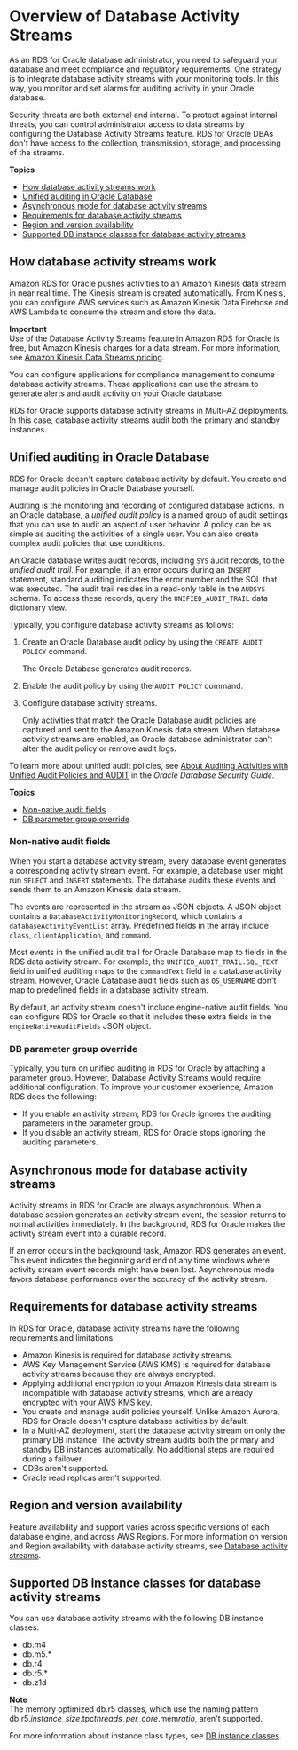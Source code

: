 # Overview of Database Activity Streams<a name="DBActivityStreams.Overview"></a>

As an RDS for Oracle database administrator, you need to safeguard your database and meet compliance and regulatory requirements\. One strategy is to integrate database activity streams with your monitoring tools\. In this way, you monitor and set alarms for auditing activity in your Oracle database\.

Security threats are both external and internal\. To protect against internal threats, you can control administrator access to data streams by configuring the Database Activity Streams feature\. RDS for Oracle DBAs don't have access to the collection, transmission, storage, and processing of the streams\.

**Topics**
+ [How database activity streams work](#DBActivityStreams.Overview.how-they-work)
+ [Unified auditing in Oracle Database](#DBActivityStreams.Overview.unified-auditing)
+ [Asynchronous mode for database activity streams](#DBActivityStreams.Overview.sync-mode)
+ [Requirements for database activity streams](#DBActivityStreams.Overview.requirements)
+ [Region and version availability](#DBActivityStreams.RegionVersionAvailability)
+ [Supported DB instance classes for database activity streams](#DBActivityStreams.Overview.requirements.classes)

## How database activity streams work<a name="DBActivityStreams.Overview.how-they-work"></a>

Amazon RDS for Oracle pushes activities to an Amazon Kinesis data stream in near real time\. The Kinesis stream is created automatically\. From Kinesis, you can configure AWS services such as Amazon Kinesis Data Firehose and AWS Lambda to consume the stream and store the data\.

**Important**  
Use of the Database Activity Streams feature in Amazon RDS for Oracle is free, but Amazon Kinesis charges for a data stream\. For more information, see [Amazon Kinesis Data Streams pricing](https://aws.amazon.com/kinesis/data-streams/pricing/)\.

You can configure applications for compliance management to consume database activity streams\. These applications can use the stream to generate alerts and audit activity on your Oracle database\.



RDS for Oracle supports database activity streams in Multi\-AZ deployments\. In this case, database activity streams audit both the primary and standby instances\.

## Unified auditing in Oracle Database<a name="DBActivityStreams.Overview.unified-auditing"></a>

RDS for Oracle doesn't capture database activity by default\. You create and manage audit policies in Oracle Database yourself\.

Auditing is the monitoring and recording of configured database actions\. In an Oracle database, a *unified audit policy* is a named group of audit settings that you can use to audit an aspect of user behavior\. A policy can be as simple as auditing the activities of a single user\. You can also create complex audit policies that use conditions\.

An Oracle database writes audit records, including `SYS` audit records, to the *unified audit trail*\. For example, if an error occurs during an `INSERT` statement, standard auditing indicates the error number and the SQL that was executed\. The audit trail resides in a read\-only table in the `AUDSYS` schema\. To access these records, query the `UNIFIED_AUDIT_TRAIL` data dictionary view\.

Typically, you configure database activity streams as follows:

1. Create an Oracle Database audit policy by using the `CREATE AUDIT POLICY` command\.

   The Oracle Database generates audit records\.

1. Enable the audit policy by using the `AUDIT POLICY` command\.

1. Configure database activity streams\.

   Only activities that match the Oracle Database audit policies are captured and sent to the Amazon Kinesis data stream\. When database activity streams are enabled, an Oracle database administrator can't alter the audit policy or remove audit logs\.

To learn more about unified audit policies, see [About Auditing Activities with Unified Audit Policies and AUDIT](https://docs.oracle.com/en/database/oracle/oracle-database/19/dbseg/configuring-audit-policies.html#GUID-2435D929-10AD-43C7-8A6C-5133170074D0) in the *Oracle Database Security Guide*\.

**Topics**
+ [Non\-native audit fields](#DBActivityStreams.Overview.unified-auditing.non-native)
+ [DB parameter group override](#DBActivityStreams.Overview.unified-auditing.parameter-group)

### Non\-native audit fields<a name="DBActivityStreams.Overview.unified-auditing.non-native"></a>

When you start a database activity stream, every database event generates a corresponding activity stream event\. For example, a database user might run `SELECT` and `INSERT` statements\. The database audits these events and sends them to an Amazon Kinesis data stream\.

The events are represented in the stream as JSON objects\. A JSON object contains a `DatabaseActivityMonitoringRecord`, which contains a `databaseActivityEventList` array\. Predefined fields in the array include `class`, `clientApplication`, and `command`\.

Most events in the unified audit trail for Oracle Database map to fields in the RDS data activity stream\. For example, the `UNIFIED_AUDIT_TRAIL.SQL_TEXT` field in unified auditing maps to the `commandText` field in a database activity stream\. However, Oracle Database audit fields such as `OS_USERNAME` don't map to predefined fields in a database activity stream\.

By default, an activity stream doesn't include engine\-native audit fields\. You can configure RDS for Oracle so that it includes these extra fields in the `engineNativeAuditFields` JSON object\.

### DB parameter group override<a name="DBActivityStreams.Overview.unified-auditing.parameter-group"></a>

Typically, you turn on unified auditing in RDS for Oracle by attaching a parameter group\. However, Database Activity Streams would require additional configuration\. To improve your customer experience, Amazon RDS does the following:
+ If you enable an activity stream, RDS for Oracle ignores the auditing parameters in the parameter group\. 
+ If you disable an activity stream, RDS for Oracle stops ignoring the auditing parameters\.

## Asynchronous mode for database activity streams<a name="DBActivityStreams.Overview.sync-mode"></a>

Activity streams in RDS for Oracle are always asynchronous\. When a database session generates an activity stream event, the session returns to normal activities immediately\. In the background, RDS for Oracle makes the activity stream event into a durable record\.

If an error occurs in the background task, Amazon RDS generates an event\. This event indicates the beginning and end of any time windows where activity stream event records might have been lost\. Asynchronous mode favors database performance over the accuracy of the activity stream\.

## Requirements for database activity streams<a name="DBActivityStreams.Overview.requirements"></a>

In RDS for Oracle, database activity streams have the following requirements and limitations:
+ Amazon Kinesis is required for database activity streams\.
+ AWS Key Management Service \(AWS KMS\) is required for database activity streams because they are always encrypted\.
+ Applying additional encryption to your Amazon Kinesis data stream is incompatible with database activity streams, which are already encrypted with your AWS KMS key\.
+ You create and manage audit policies yourself\. Unlike Amazon Aurora, RDS for Oracle doesn't capture database activities by default\.
+ In a Multi\-AZ deployment, start the database activity stream on only the primary DB instance\. The activity stream audits both the primary and standby DB instances automatically\. No additional steps are required during a failover\.
+ CDBs aren't supported\.
+ Oracle read replicas aren't supported\.

## Region and version availability<a name="DBActivityStreams.RegionVersionAvailability"></a>

Feature availability and support varies across specific versions of each database engine, and across AWS Regions\. For more information on version and Region availability with database activity streams, see [Database activity streams](Concepts.RDS_Fea_Regions_DB-eng.Feature.DBActivityStreams.md)\.

## Supported DB instance classes for database activity streams<a name="DBActivityStreams.Overview.requirements.classes"></a>

You can use database activity streams with the following DB instance classes:
+ db\.m4
+ db\.m5\.\*
+ db\.r4
+ db\.r5\.\*
+ db\.z1d

**Note**  
The memory optimized db\.r5 classes, which use the naming pattern db\.r5\.*instance\_size*\.tpc*threads\_per\_core*\.mem*ratio*, aren't supported\.

For more information about instance class types, see [DB instance classes](Concepts.DBInstanceClass.md)\.
